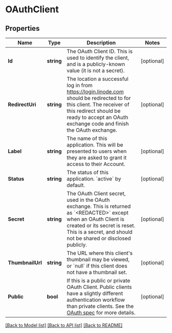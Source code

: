 # OAuthClient

## Properties
Name | Type | Description | Notes
------------ | ------------- | ------------- | -------------
**Id** | **string** | The OAuth Client ID.  This is used to identify the client, and is a publicly-known value (it is not a secret).  | [optional] 
**RedirectUri** | **string** | The location a successful log in from https://login.linode.com should be redirected to for this client.  The receiver of this redirect should be ready to accept an OAuth exchange code and finish the OAuth exchange.  | [optional] 
**Label** | **string** | The name of this application.  This will be presented to users when they are asked to grant it access to their Account.  | [optional] 
**Status** | **string** | The status of this application.  &#x60;active&#x60; by default.  | [optional] 
**Secret** | **string** | The OAuth Client secret, used in the OAuth exchange.  This is returned as &#x60;&lt;REDACTED&gt;&#x60; except when an OAuth Client is created or its secret is reset.  This is a secret, and should not be shared or disclosed publicly.  | [optional] 
**ThumbnailUrl** | **string** | The URL where this client&#39;s thumbnail may be viewed, or &#x60;null&#x60; if this client does not have a thumbnail set.  | [optional] 
**Public** | **bool** | If this is a public or private OAuth Client.  Public clients have a slightly different authentication workflow than private clients.  See the [OAuth spec](https://oauth.net/2/) for more details.  | [optional] 

[[Back to Model list]](../README.md#documentation-for-models) [[Back to API list]](../README.md#documentation-for-api-endpoints) [[Back to README]](../README.md)


